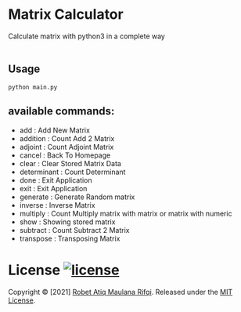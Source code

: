 # Matrix Calculator

Calculate matrix with python3 in a complete way<br>
<br>

## Usage
```shell
python main.py
```

## available commands:
- add         : Add New Matrix
- addition    : Count Add 2 Matrix
- adjoint     : Count Adjoint Matrix
- cancel      : Back To Homepage
- clear       : Clear Stored Matrix Data
- determinant : Count Determinant
- done        : Exit Application
- exit        : Exit Application
- generate    : Generate Random matrix
- inverse     : Inverse Matrix
- multiply    : Count Multiply matrix with matrix or matrix with numeric
- show        : Showing stored matrix
- subtract    : Count Subtract 2 Matrix
- transpose   : Transposing Matrix

# License [![license](https://img.shields.io/badge/license-MIT-green?style=flat)](LICENSE)

Copyright © [2021] [Robet Atiq Maulana Rifqi](https://github.com/nothing2512).
Released under the [MIT License](LICENSE).<br>